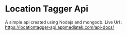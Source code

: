 # Location Tagger Api
A simple api created using Nodejs and mongodb.
Live Url : https://locationtagger-api.appmediatek.com/api-docs/
